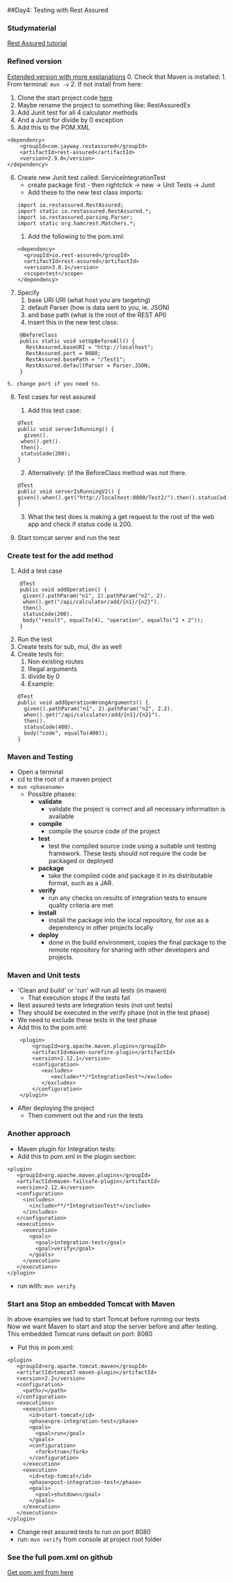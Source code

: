 
##Day4: Testing with Rest Assured
### Studymaterial
[Rest Assured tutorial](https://semaphoreci.com/community/tutorials/testing-rest-endpoints-using-rest-assured)  


### Refined version
[Extended version with more explanations](https://github.com/CphBusCosSem3/Exercises/blob/master/SP/SP5/REST-test-gettingStarted.pdf)
0. Check that Maven is installed:
	1. From terminal: `mvn -v`
	2. If not install from here: 
1. Clone the start project code [here](https://github.com/Lars-m/resassuredEx1.git)  
2. Maybe rename the project to something like: RestAssuredEx  
3. Add Junit test for all 4 calculator methods  
4. And a Junit for divide by 0 exception  
5. Add this to the POM.XML   

```
<dependency>
    <groupId>com.jayway.restassured</groupId>
    <artifactId>rest-assured</artifactId>
    <version>2.9.0</version>
</dependency>
```  
6. Create new Junit test called: ServiceIntegrationTest  
	- create package first - then rightclick -> new -> Unit Tests -> Junit  
	- Add these to the new test class imports:
	```
    import io.restassured.RestAssured;
    import static io.restassured.RestAssured.*;
    import io.restassured.parsing.Parser;
    import static org.hamcrest.Matchers.*;
    ```  
    1. Add the following to the pom.xml:
    ```
    <dependency>
      <groupId>io.rest-assured</groupId>
      <artifactId>rest-assured</artifactId>
      <version>3.0.1</version>
      <scope>test</scope>
    </dependency>
    ```
7. Specify  
    1. base URI URI (what host you are targeting)   
    2. default Parser (how is data sent to you, ie. JSON)   
    3. and base path (what is the root of the REST API)  
    4. Insert this in the new test class:  
 
```
    @BeforeClass
    public static void setUpBeforeAll() {
      RestAssured.baseURI = "http://localhost";
      RestAssured.port = 8080;
      RestAssured.basePath = "/Test1";
      RestAssured.defaultParser = Parser.JSON;
    }
```
	5. change port if you need to.  
8. Test cases for rest assured  
	1. Add this test case:  
	```  
    @Test
    public void serverIsRunning() {
      given().
     when().get().
     then().
     statusCode(200);
    }
    ```  
	2. Alternatively: (if the BeforeClass method was not there.  
	```  
    @Test
    public void serverIsRunningV2() {
    given().when().get("http://localhost:8080/Test2/").then().statusCode(200);
    }  
    ```  
	3. What the test does is making a get request to the root of the web app and check if status code is 200.  
	
9. Start tomcat server and run the test  

### Create test for the add method
1. Add a test case
```
    @Test
    public void addOperation() {
     given().pathParam("n1", 2).pathParam("n2", 2).
     when().get("/api/calculator/add/{n1}/{n2}").
     then().
     statusCode(200).
     body("result", equalTo(4), "operation", equalTo("2 + 2"));
    }
``` 
2. Run the test
3. Create tests for sub, mul, div as well
4. Create tests for:
	1. Non existing routes
	2. Illegal arguments
	3. divide by 0
	4. Example:
	```
    @Test
    public void addOperationWrongArguments() {
      given().pathParam("n1", 2).pathParam("n2", 2.2).
      when().get("/api/calculator/add/{n1}/{n2}").
      then().
      statusCode(400).
      body("code", equalTo(400));
    }
    ```


### Maven and Testing
- Open a terminal
- cd to the root of a maven project
- `mvn <phasename>`
  - Possible phases:  
    - **validate**  
	  - validate the project is correct and all necessary information is available  
    - **compile**  
      - compile the source code of the project   
    - **test**  
      - test the compiled source code using a suitable unit testing framework. These tests should not require the code be packaged or deployed  
    - **package**  
       - take the compiled code and package it in its distributable format, such as a JAR.  
    - **verify**  
       - run any checks on results of integration tests to ensure quality criteria are met  
    - **install**  
       - install the package into the local repository, for use as a dependency in other   projects locally  
    - **deploy**  
       - done in the build environment, copies the final package to the remote repository for sharing with other developers and projects.  


### Maven and Unit tests
- 'Clean and build' or 'run' will run all tests (in maven)
	- That execution stops if the tests fail
- Rest assured tests are Integration tests (not unit tests)
- They should be executed in the verify phase (not in the test phase)
- We need to exclude these tests in the test phase
- Add this to the pom.xml:  
```
    <plugin>
	    <groupId>org.apache.maven.plugins</groupId>
	    <artifactId>maven-surefire-plugin</artifactId>
	    <version>2.12.1</version>
	    <configuration>
	       <excludes>
	          <exclude>**/*IntegrationTest*</exclude>
	       </excludes>
	    </configuration>
    </plugin>
```
- After deploying the project
	- Then comment out the <exclude> and run the tests



### Another approach
- Maven plugin for Integration tests:
- Add this to pom.xml in the plugin section:
```
<plugin>
   <groupId>org.apache.maven.plugins</groupId>
   <artifactId>maven-failsafe-plugin</artifactId>
   <version>2.12.4</version>
   <configuration>
     <includes>
       <include>**/*IntegrationTest*</include>
     </includes>
   </configuration>
   <executions>
     <execution>
       <goals>
         <goal>integration-test</goal>
         <goal>verify</goal>
       </goals>
     </execution>
   </executions>
</plugin>
```
- run with: `mvn verify`


### Start ans Stop an embedded Tomcat with Maven
In above examples we had to start Tomcat before running our tests  
Now we want Maven to start and stop the server before and after testing.
This embedded Tomcat runs default on port: 8080
- Put this in pom.xml:   

```
<plugin>  
   <groupId>org.apache.tomcat.maven</groupId>  
   <artifactId>tomcat7-maven-plugin</artifactId>  
   <version>2.2</version>  
   <configuration>  
     <path>/</path>
   </configuration>
   <executions>
     <execution>
       <id>start-tomcat</id>
       <phase>pre-integration-test</phase>
       <goals>
         <goal>run</goal>
       </goals>
       <configuration>
         <fork>true</fork>
       </configuration>
     </execution>
     <execution>
       <id>stop-tomcat</id>
       <phase>post-integration-test</phase>
       <goals>
         <goal>shutdown</goal>
       </goals>
     </execution>
   </executions>
</plugin>
``` 
- Change rest assured tests to run on port 8080
- run: `mvn verify` from console at project root folder


### See the full pom.xml on github
[Get pom.xml from here](https://github.com/CphBusCosSem3/week6-rest/blob/master/demo/day4/RestAssuredDemo/pom.xml)


